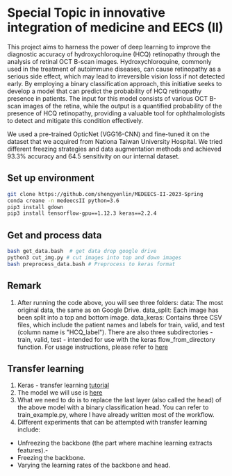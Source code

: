 # Special Topic in innovative integration of medicine and EECS (II)

This project aims to harness the power of deep learning to improve the diagnostic accuracy of hydroxychloroquine (HCQ) retinopathy through the analysis of retinal OCT B-scan images. Hydroxychloroquine, commonly used in the treatment of autoimmune diseases, can cause retinopathy as a serious side effect, which may lead to irreversible vision loss if not detected early. By employing a binary classification approach, this initiative seeks to develop a model that can predict the probability of HCQ retinopathy presence in patients. The input for this model consists of various OCT B-scan images of the retina, while the output is a quantified probability of the presence of HCQ retinopathy, providing a valuable tool for ophthalmologists to detect and mitigate this condition effectively.

We used a pre-trained OpticNet (VGG16-CNN) and fine-tuned it on the dataset that we acquired from Nationa Taiwan University Hospital. We tried different freezing strategies and data augmentation methods and achieved 93.3% accuracy and 64.5 sensitivity on our internal dataset.

## Set up environment

```bash
git clone https://github.com/shengyenlin/MEDEECS-II-2023-Spring
conda creane -n medeecsII python=3.6
pip3 install gdown
pip3 install tensorflow-gpu==1.12.3 keras==2.2.4
```

## Get and process data
```bash
bash get_data.bash  # get data drop google drive
python3 cut_img.py # cut images into top and down images
bash preprocess_data.bash # Preprocess to keras format
```

## Remark
1. After running the code above, you will see three folders:
data: The most original data, the same as on Google Drive.
data_split: Each image has been split into a top and bottom image.
data_keras: Contains three CSV files, which include the patient names and labels for train, valid, and test (column name is "HCQ_label"). There are also three subdirectories - train, valid, test - intended for use with the keras flow_from_directory function. For usage instructions, please refer to [here](https://github.com/ayushdabra/retinal-oct-images-classification/blob/master/vgg16-for-retinal-oct-images-dataset.ipynb)

## Transfer learning

1. Keras - transfer learning [tutorial](https://github.com/ayushdabra/retinal-oct-images-classification/blob/master/vgg16-for-retinal-oct-images-dataset.ipynb)
2. The model we will use is [here](https://github.com/SharifAmit/OpticNet-71)
3. What we need to do is to replace the last layer (also called the head) of the above model with a binary classification head. You can refer to train_example.py, where I have already written most of the workflow.
4. Different experiments that can be attempted with transfer learning include:
- Unfreezing the backbone (the part where machine learning extracts features).-
- Freezing the backbone.
- Varying the learning rates of the backbone and head.
